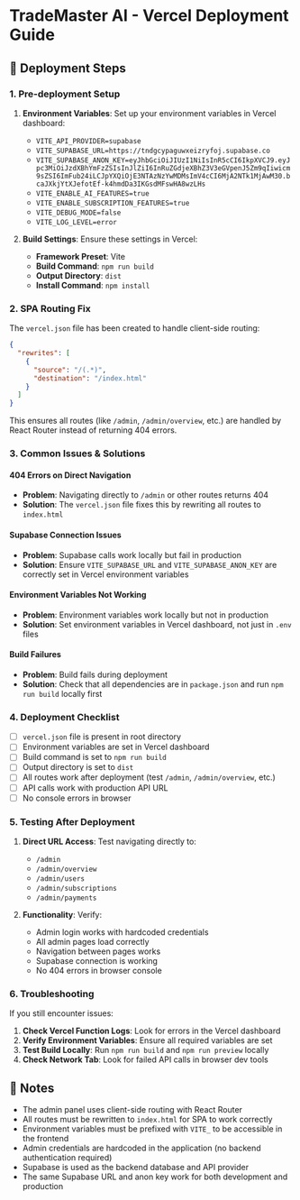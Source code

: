 # TradeMaster AI - Vercel Deployment Guide

## 🚀 Deployment Steps

### 1. Pre-deployment Setup

1. **Environment Variables**: Set up your environment variables in Vercel dashboard:
   - `VITE_API_PROVIDER=supabase`
   - `VITE_SUPABASE_URL=https://tndgcypaguwxeizryfoj.supabase.co`
   - `VITE_SUPABASE_ANON_KEY=eyJhbGciOiJIUzI1NiIsInR5cCI6IkpXVCJ9.eyJpc3MiOiJzdXBhYmFzZSIsInJlZiI6InRuZGdjeXBhZ3V3eGVpenJ5Zm9qIiwicm9sZSI6ImFub24iLCJpYXQiOjE3NTAzNzYwMDMsImV4cCI6MjA2NTk1MjAwM30.bcaJXkjYtXJefotEf-k4hmdDa3IKGsdMFswHA8wzLHs`
   - `VITE_ENABLE_AI_FEATURES=true`
   - `VITE_ENABLE_SUBSCRIPTION_FEATURES=true`
   - `VITE_DEBUG_MODE=false`
   - `VITE_LOG_LEVEL=error`

2. **Build Settings**: Ensure these settings in Vercel:
   - **Framework Preset**: Vite
   - **Build Command**: `npm run build`
   - **Output Directory**: `dist`
   - **Install Command**: `npm install`

### 2. SPA Routing Fix

The `vercel.json` file has been created to handle client-side routing:

```json
{
  "rewrites": [
    {
      "source": "/(.*)",
      "destination": "/index.html"
    }
  ]
}
```

This ensures all routes (like `/admin`, `/admin/overview`, etc.) are handled by React Router instead of returning 404 errors.

### 3. Common Issues & Solutions

#### 404 Errors on Direct Navigation
- **Problem**: Navigating directly to `/admin` or other routes returns 404
- **Solution**: The `vercel.json` file fixes this by rewriting all routes to `index.html`

#### Supabase Connection Issues
- **Problem**: Supabase calls work locally but fail in production
- **Solution**: Ensure `VITE_SUPABASE_URL` and `VITE_SUPABASE_ANON_KEY` are correctly set in Vercel environment variables

#### Environment Variables Not Working
- **Problem**: Environment variables work locally but not in production
- **Solution**: Set environment variables in Vercel dashboard, not just in `.env` files

#### Build Failures
- **Problem**: Build fails during deployment
- **Solution**: Check that all dependencies are in `package.json` and run `npm run build` locally first

### 4. Deployment Checklist

- [ ] `vercel.json` file is present in root directory
- [ ] Environment variables are set in Vercel dashboard
- [ ] Build command is set to `npm run build`
- [ ] Output directory is set to `dist`
- [ ] All routes work after deployment (test `/admin`, `/admin/overview`, etc.)
- [ ] API calls work with production API URL
- [ ] No console errors in browser

### 5. Testing After Deployment

1. **Direct URL Access**: Test navigating directly to:
   - `/admin`
   - `/admin/overview`
   - `/admin/users`
   - `/admin/subscriptions`
   - `/admin/payments`

2. **Functionality**: Verify:
   - Admin login works with hardcoded credentials
   - All admin pages load correctly
   - Navigation between pages works
   - Supabase connection is working
   - No 404 errors in browser console

### 6. Troubleshooting

If you still encounter issues:

1. **Check Vercel Function Logs**: Look for errors in the Vercel dashboard
2. **Verify Environment Variables**: Ensure all required variables are set
3. **Test Build Locally**: Run `npm run build` and `npm run preview` locally
4. **Check Network Tab**: Look for failed API calls in browser dev tools

## 📝 Notes

- The admin panel uses client-side routing with React Router
- All routes must be rewritten to `index.html` for SPA to work correctly
- Environment variables must be prefixed with `VITE_` to be accessible in the frontend
- Admin credentials are hardcoded in the application (no backend authentication required)
- Supabase is used as the backend database and API provider
- The same Supabase URL and anon key work for both development and production
